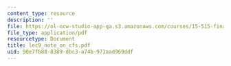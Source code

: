 ```yaml
---
content_type: resource
description: ''
file: https://ol-ocw-studio-app-qa.s3.amazonaws.com/courses/15-515-financial-accounting-fall-2003/90e7fb888389dbc3a74b971aad969ddf_lec9_note_on_cfs.pdf
file_type: application/pdf
resourcetype: Document
title: lec9_note_on_cfs.pdf
uid: 90e7fb88-8389-dbc3-a74b-971aad969ddf
---
```

